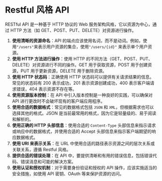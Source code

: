 # Restful 风格 API

RESTful API 是一种基于 HTTP 协议的 Web 服务架构风格，它以资源为中心，通过 HTTP 方法（如 GET、POST、PUT、DELETE）对资源进行操作。

1. **使用清晰的资源命名**：API 的端点应该使用名词，而不是动词。例如，使用`"/users"`来表示用户资源的集合，使用`"/users/{id}"` 来表示单个用户资源。
2. **使用 HTTP 方法进行操作**：使用 HTTP 的不同方法（GET、POST、PUT、DELETE）对资源进行不同的操作。GET 用于获取资源，POST 用于创建资源，PUT 用于更新资源，DELETE 用于删除资源。
3. **使用 HTTP 状态码**：正确使用 HTTP 状态码可以提供有关请求结果的信息。常见的状态码有 200 表示成功，201 表示资源创建成功，400 表示客户端请求错误，404 表示资源不存在等。
4. **使用资源版本控制**：在 API 中引入版本控制是一种良好的实践，可以确保对 API 进行更改时不会破坏现有的客户端应用程序。
5. **使用合适的数据格式**：常见的数据格式包括 `JSON` 和 `XML`，但根据需求也可以选择其他的格式。JSON 是当前最常用的格式，因为它是轻量级的、易于阅读和解析的。
6. **使用正确的 HTTP 头部信息**：使用合适的 `Content-Type` 头部信息来指示请求或响应中的数据格式，并使用合适的 Accept 头部信息来指示客户端期望的响应数据格式。
7. **使用 URI 来表示关系**：在 URL 中使用合适的路径表示资源之间的层次关系或关联关系，遵循 Restful 风格。
8. **提供合适的错误处理**：在 API 中，要提供清晰和有用的错误信息，包括错误代码、错误消息和可能的解决方案。
9. **使用认证和授权机制**：对于需要身份验证和授权的 API 操作，应该实施适当的安全措施，如使用 API 密钥、OAuth 等来保护资源的访问。
